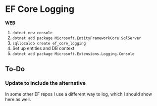 # EF Core Logging

[**WEB**](https://tomashubelbauer.github.io/ef-core-logging)

1. `dotnet new console`
2. `dotnet add package Microsoft.EntityFrameworkCore.SqlServer`
3. `sqllocaldb create ef_core_logging`
4. Set up entities and DB context
5. `dotnet add package Microsoft.Extensions.Logging.Console`

## To-Do

### Update to include the alternative

In some other EF repos I use a different way to log, which I should show here as well.
